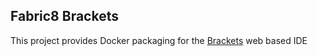 Fabric8 Brackets
----------------

This project provides Docker packaging for the [Brackets](http://brackets.io/) web based IDE
